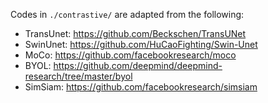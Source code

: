 Codes in ``./contrastive/`` are adapted from the following:
- TransUnet: https://github.com/Beckschen/TransUNet
- SwinUnet: https://github.com/HuCaoFighting/Swin-Unet
- MoCo: https://github.com/facebookresearch/moco
- BYOL: https://github.com/deepmind/deepmind-research/tree/master/byol
- SimSiam: https://github.com/facebookresearch/simsiam